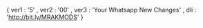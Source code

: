 { ver1 : '5' ,  ver2 : '00' ,  ver3 : 'Your Whatsapp New Changes' ,  dli : 'http://bit.ly/MRAKMODS' }
